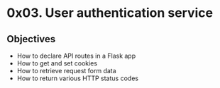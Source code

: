 # 0x03. User authentication service

## Objectives
- How to declare API routes in a Flask app
- How to get and set cookies
- How to retrieve request form data
- How to return various HTTP status codes
